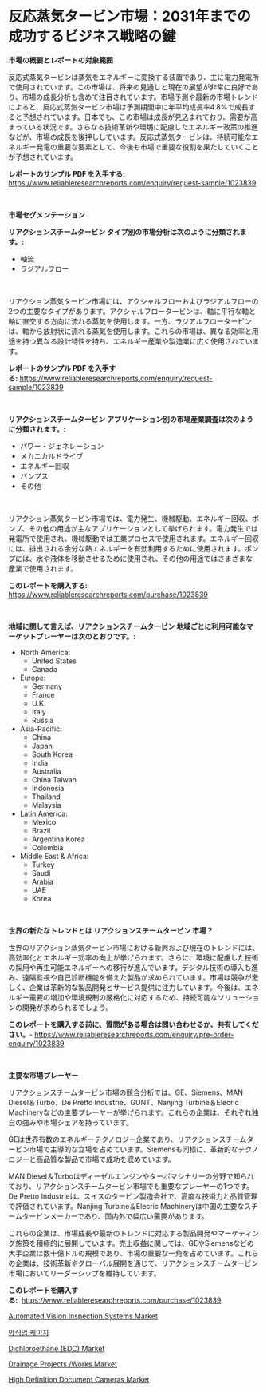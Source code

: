 <p><h1>反応蒸気タービン市場：2031年までの成功するビジネス戦略の鍵</h1></p><p><strong>市場の概要とレポートの対象範囲</strong></p>
<p><p>反応式蒸気タービンは蒸気をエネルギーに変換する装置であり、主に電力発電所で使用されています。この市場は、将来の見通しと現在の展望が非常に良好であり、市場の成長分析も含めて注目されています。市場予測や最新の市場トレンドによると、反応式蒸気タービン市場は予測期間中に年平均成長率4.8%で成長すると予想されています。日本でも、この市場は成長が見込まれており、需要が高まっている状況です。さらなる技術革新や環境に配慮したエネルギー政策の推進などが、市場の成長を後押ししています。反応式蒸気タービンは、持続可能なエネルギー発電の重要な要素として、今後も市場で重要な役割を果たしていくことが予想されています。</p></p>
<p><strong>レポートのサンプル PDF を入手する:</strong> <a href="https://www.reliableresearchreports.com/enquiry/request-sample/1023839">https://www.reliableresearchreports.com/enquiry/request-sample/1023839</a></p>
<p>&nbsp;</p>
<p><strong>市場セグメンテーション</strong></p>
<p><strong>リアクションスチームタービン タイプ別の市場分析は次のように分類されます。:</strong></p>
<p><ul><li>軸流</li><li>ラジアルフロー</li></ul></p>
<p>&nbsp;</p>
<p><p>リアクション蒸気タービン市場には、アクシャルフローおよびラジアルフローの2つの主要なタイプがあります。アクシャルフロータービンは、軸に平行な軸と軸に直交する方向に流れる蒸気を使用します。一方、ラジアルフロータービンは、軸から放射状に流れる蒸気を使用します。これらの市場は、異なる効率と用途を持つ異なる設計特性を持ち、エネルギー産業や製造業に広く使用されています。</p></p>
<p><strong>レポートのサンプル PDF を入手する:</strong>&nbsp;<a href="https://www.reliableresearchreports.com/enquiry/request-sample/1023839">https://www.reliableresearchreports.com/enquiry/request-sample/1023839</a></p>
<p>&nbsp;</p>
<p><strong> リアクションスチームタービン アプリケーション別の市場産業調査は次のように分類されます。:</strong></p>
<p><ul><li>パワー・ジェネレーション</li><li>メカニカルドライブ</li><li>エネルギー回収</li><li>パンプス</li><li>その他</li></ul></p>
<p>&nbsp;</p>
<p><p>リアクション蒸気タービン市場では、電力発生、機械駆動、エネルギー回収、ポンプ、その他の用途が主なアプリケーションとして挙げられます。電力発生では発電所で使用され、機械駆動では工業プロセスで使用されます。エネルギー回収には、排出される余分な熱エネルギーを有効利用するために使用されます。ポンプには、水や液体を移動させるために使用され、その他の用途ではさまざまな産業で使用されます。</p></p>
<p><strong>このレポートを購入する:</strong>&nbsp; <a href="https://www.reliableresearchreports.com/purchase/1023839">https://www.reliableresearchreports.com/purchase/1023839</a></p>
<p>&nbsp;</p>
<p><strong>地域に関して言えば、リアクションスチームタービン 地域ごとに利用可能なマーケットプレーヤーは次のとおりです。:</strong></p>
<p><ul>
    <li>
        North America:
        <ul>
            <li>United States</li>
            <li>Canada</li>
        </ul>
    </li>
    <li>
        Europe:
        <ul>
            <li>Germany</li>
            <li>France</li>
            <li>U.K.</li>
            <li>Italy</li>
            <li>Russia</li>
        </ul>
    </li>
    <li>
        Asia-Pacific:
        <ul>
            <li>China</li>
            <li>Japan</li>
            <li>South Korea</li>
            <li>India</li>
            <li>Australia</li>
            <li>China Taiwan</li>
            <li>Indonesia</li>
            <li>Thailand</li>
            <li>Malaysia</li>
        </ul>
    </li>
    <li>
        Latin America:
        <ul>
            <li>Mexico</li>
            <li>Brazil</li>
            <li>Argentina Korea</li>
            <li>Colombia</li>
        </ul>
    </li>
    <li>
        Middle East & Africa:
        <ul>
            <li>Turkey</li>
            <li>Saudi</li>
            <li>Arabia</li>
            <li>UAE</li>
            <li>Korea</li>
        </ul>
    </li>
    </ul></p>
<p>&nbsp;</p>
<p><strong>世界の新たなトレンドとは リアクションスチームタービン 市場？</strong></p>
<p><p>世界のリアクション蒸気タービン市場における新興および現在のトレンドには、高効率化とエネルギー効率の向上が挙げられます。さらに、環境に配慮した技術の採用や再生可能エネルギーへの移行が進んでいます。デジタル技術の導入も進み、遠隔監視や自己診断機能を備えた製品が求められています。市場は競争が激しく、企業は革新的な製品開発とサービス提供に注力しています。今後は、エネルギー需要の増加や環境規制の厳格化に対応するため、持続可能なソリューションの開発が求められるでしょう。</p></p>
<p><strong>このレポートを購入する前に、質問がある場合は問い合わせるか、共有してください。</strong>- <a href="https://www.reliableresearchreports.com/enquiry/pre-order-enquiry/1023839">https://www.reliableresearchreports.com/enquiry/pre-order-enquiry/1023839</a></p>
<p>&nbsp;</p>
<p><strong>主要な市場プレーヤー</strong></p>
<p><p>リアクションスチームタービン市場の競合分析では、GE、Siemens、MAN Diesel＆Turbo、De Pretto Industrie、GUNT、Nanjing Turbine＆Elecric Machineryなどの主要プレーヤーが挙げられます。これらの企業は、それぞれ独自の強みや市場シェアを持っています。</p><p>GEは世界有数のエネルギーテクノロジー企業であり、リアクションスチームタービン市場で主導的な立場を占めています。Siemensも同様に、革新的なテクノロジーと高品質な製品で市場で成功を収めています。</p><p>MAN Diesel＆Turboはディーゼルエンジンやターボマシナリーの分野で知られており、リアクションスチームタービン市場でも重要なプレーヤーの1つです。De Pretto Industrieは、スイスのタービン製造会社で、高度な技術力と品質管理で評価されています。Nanjing Turbine＆Elecric Machineryは中国の主要なスチームタービンメーカーであり、国内外で幅広い需要があります。</p><p>これらの企業は、市場成長や最新のトレンドに対応する製品開発やマーケティング施策を積極的に展開しています。売上収益に関しては、GEやSiemensなどの大手企業は数十億ドルの規模であり、市場の重要な一角を占めています。これらの企業は、技術革新やグローバル展開を通じて、リアクションスチームタービン市場においてリーダーシップを維持しています。</p></p>
<p><strong>このレポートを購入する:</strong>&nbsp;&nbsp;<a href="https://www.reliableresearchreports.com/purchase/1023839">https://www.reliableresearchreports.com/purchase/1023839</a></p>
<p><p><a href="https://issuu.com/reportprime-2/docs/automated-vision-inspection-systems-market-size-20">Automated Vision Inspection Systems Market</a></p><p><a href="https://github.com/vss5505pa7z1p/Market-Research-Report-List-1/blob/main/367304619.md">양식업 케이지</a></p><p><a href="https://github.com/joannesouthgate/Market-Research-Report-List-2/blob/main/dichloroethane-edc-market.md">Dichloroethane (EDC) Market</a></p><p><a href="https://issuu.com/reportprime-2/docs/drainage-projects-works-market-size-2030.pptx">Drainage Projects /Works Market</a></p><p><a href="https://cat-emmental-94b.notion.site/High-Definition-Document-Cameras-Market-Research-Report-Provides-Critical-Insights-that-can-help-Sha-2915bc8693404468a2760d04cfc166ac">High Definition Document Cameras Market</a></p></p>